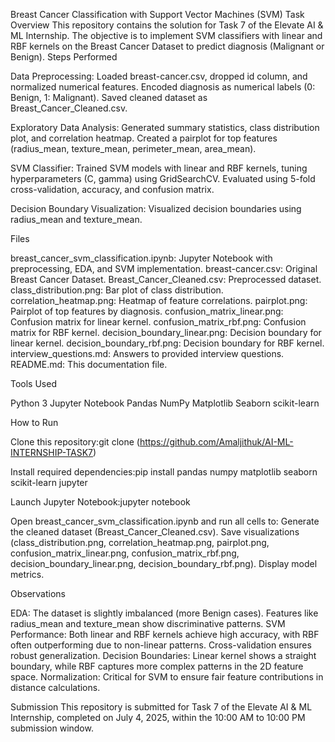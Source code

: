 Breast Cancer Classification with Support Vector Machines (SVM)
Task Overview
This repository contains the solution for Task 7 of the Elevate AI & ML Internship. The objective is to implement SVM classifiers with linear and RBF kernels on the Breast Cancer Dataset to predict diagnosis (Malignant or Benign).
Steps Performed

Data Preprocessing:
Loaded breast-cancer.csv, dropped id column, and normalized numerical features.
Encoded diagnosis as numerical labels (0: Benign, 1: Malignant).
Saved cleaned dataset as Breast_Cancer_Cleaned.csv.


Exploratory Data Analysis:
Generated summary statistics, class distribution plot, and correlation heatmap.
Created a pairplot for top features (radius_mean, texture_mean, perimeter_mean, area_mean).


SVM Classifier:
Trained SVM models with linear and RBF kernels, tuning hyperparameters (C, gamma) using GridSearchCV.
Evaluated using 5-fold cross-validation, accuracy, and confusion matrix.


Decision Boundary Visualization:
Visualized decision boundaries using radius_mean and texture_mean.



Files

breast_cancer_svm_classification.ipynb: Jupyter Notebook with preprocessing, EDA, and SVM implementation.
breast-cancer.csv: Original Breast Cancer Dataset.
Breast_Cancer_Cleaned.csv: Preprocessed dataset.
class_distribution.png: Bar plot of class distribution.
correlation_heatmap.png: Heatmap of feature correlations.
pairplot.png: Pairplot of top features by diagnosis.
confusion_matrix_linear.png: Confusion matrix for linear kernel.
confusion_matrix_rbf.png: Confusion matrix for RBF kernel.
decision_boundary_linear.png: Decision boundary for linear kernel.
decision_boundary_rbf.png: Decision boundary for RBF kernel.
interview_questions.md: Answers to provided interview questions.
README.md: This documentation file.

Tools Used

Python 3
Jupyter Notebook
Pandas
NumPy
Matplotlib
Seaborn
scikit-learn

How to Run

Clone this repository:git clone (https://github.com/Amaljithuk/AI-ML-INTERNSHIP-TASK7)


Install required dependencies:pip install pandas numpy matplotlib seaborn scikit-learn jupyter


Launch Jupyter Notebook:jupyter notebook


Open breast_cancer_svm_classification.ipynb and run all cells to:
Generate the cleaned dataset (Breast_Cancer_Cleaned.csv).
Save visualizations (class_distribution.png, correlation_heatmap.png, pairplot.png, confusion_matrix_linear.png, confusion_matrix_rbf.png, decision_boundary_linear.png, decision_boundary_rbf.png).
Display model metrics.



Observations

EDA: The dataset is slightly imbalanced (more Benign cases). Features like radius_mean and texture_mean show discriminative patterns.
SVM Performance: Both linear and RBF kernels achieve high accuracy, with RBF often outperforming due to non-linear patterns. Cross-validation ensures robust generalization.
Decision Boundaries: Linear kernel shows a straight boundary, while RBF captures more complex patterns in the 2D feature space.
Normalization: Critical for SVM to ensure fair feature contributions in distance calculations.

Submission
This repository is submitted for Task 7 of the Elevate AI & ML Internship, completed on July 4, 2025, within the 10:00 AM to 10:00 PM submission window.
